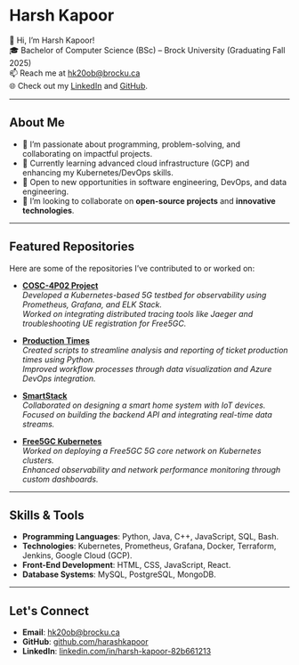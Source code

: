 # Harsh Kapoor

👋 Hi, I’m Harsh Kapoor!  
🎓 Bachelor of Computer Science (BSc) – Brock University (Graduating Fall 2025)  
📫 Reach me at [hk20ob@brocku.ca](mailto:hk20ob@brocku.ca)  
🌐 Check out my [LinkedIn](https://www.linkedin.com/in/harsh-kapoor-82b661213/) and [GitHub](https://github.com/harashkapoor).  

---

## About Me

- 👀 I’m passionate about programming, problem-solving, and collaborating on impactful projects.  
- 🌱 Currently learning advanced cloud infrastructure (GCP) and enhancing my Kubernetes/DevOps skills.  
- 💼 Open to new opportunities in software engineering, DevOps, and data engineering.  
- 💞️ I’m looking to collaborate on **open-source projects** and **innovative technologies**.  

---

## Featured Repositories

Here are some of the repositories I’ve contributed to or worked on:

- **[COSC-4P02 Project](https://github.com/RohittPillai/COSC-4P02-PROJECT)**  
   *Developed a Kubernetes-based 5G testbed for observability using Prometheus, Grafana, and ELK Stack.*  
   *Worked on integrating distributed tracing tools like Jaeger and troubleshooting UE registration for Free5GC.*  

- **[Production Times](https://github.com/Rough-Egoist/Production-Times)**  
   *Created scripts to streamline analysis and reporting of ticket production times using Python.*  
   *Improved workflow processes through data visualization and Azure DevOps integration.*  

- **[SmartStack](https://github.com/SJLEE411/SmartStack)**  
   *Collaborated on designing a smart home system with IoT devices.*  
   *Focused on building the backend API and integrating real-time data streams.*  

- **[Free5GC Kubernetes](https://github.com/yathy1040/free5gc-k8s)**  
   *Worked on deploying a Free5GC 5G core network on Kubernetes clusters.*  
   *Enhanced observability and network performance monitoring through custom dashboards.*  

---

## Skills & Tools

- **Programming Languages**: Python, Java, C++, JavaScript, SQL, Bash.  
- **Technologies**: Kubernetes, Prometheus, Grafana, Docker, Terraform, Jenkins, Google Cloud (GCP).  
- **Front-End Development**: HTML, CSS, JavaScript, React.  
- **Database Systems**: MySQL, PostgreSQL, MongoDB.  

---

## Let's Connect

- **Email**: [hk20ob@brocku.ca](mailto:hk20ob@brocku.ca)  
- **GitHub**: [github.com/harashkapoor](https://github.com/harashkapoor)  
- **LinkedIn**: [linkedin.com/in/harsh-kapoor-82b661213](https://www.linkedin.com/in/harsh-kapoor-82b661213/)  
